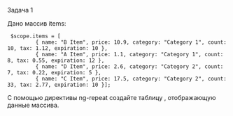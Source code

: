 Задача 1

Дано массив items:

     $scope.items = [
             { name: "B Item", price: 10.9, category: "Category 1", count: 10, tax: 1.12, expiration: 10 },
             { name: "A Item", price: 1.1, category: "Category 1", count: 8, tax: 0.55, expiration: 12 },
             { name: "D Item", price: 2.6, category: "Category 2", count: 7, tax: 0.22, expiration: 5 },
             { name: "C Item", price: 17.5, category: "Category 2", count: 33, tax: 2.77, expiration: 10 }];
С помощью директивы ng-repeat создайте таблицу , отображающую данные массива.
